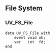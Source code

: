 ## File System

### UV_FS_File

```ceu
data UV_FS_File with
    event void ok;
    var   int  fd;
end
```
